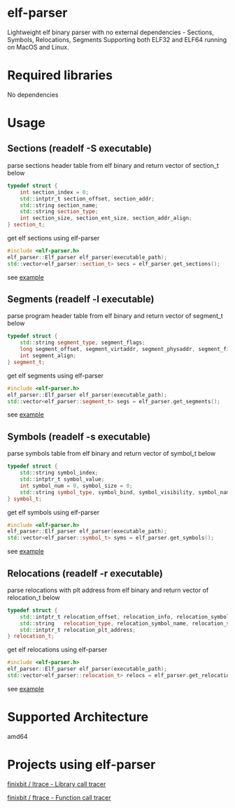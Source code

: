 # elf-parser
Lightweight elf binary parser with no external dependencies - Sections, Symbols, Relocations, Segments 
Supporting both ELF32 and ELF64 running on MacOS and Linux.

# Required libraries
No dependencies

# Usage

## Sections (readelf -S executable)
parse sections header table from elf binary and return vector of section_t below

```cpp
typedef struct {
    int section_index = 0; 
    std::intptr_t section_offset, section_addr;
    std::string section_name;
    std::string section_type; 
    int section_size, section_ent_size, section_addr_align;
} section_t;
```

get elf sections using elf-parser

```cpp
#include <elf-parser.h>
elf_parser::Elf_parser elf_parser(executable_path);
std::vector<elf_parser::section_t> secs = elf_parser.get_sections();
```
see [example](examples/sections.cc)

## Segments (readelf -l executable)
parse program header table from elf binary and return vector of segment_t below

```cpp
typedef struct {
    std::string segment_type, segment_flags;
    long segment_offset, segment_virtaddr, segment_physaddr, segment_filesize, segment_memsize;
    int segment_align;
} segment_t;
```

get elf segments using elf-parser

```cpp
#include <elf-parser.h>
elf_parser::Elf_parser elf_parser(executable_path);
std::vector<elf_parser::segment_t> segs = elf_parser.get_segments();
```
see [example](examples/segments.cc)

## Symbols (readelf -s executable)
parse symbols table from elf binary and return vector of symbol_t below

```cpp
typedef struct {
    std::string symbol_index;
    std::intptr_t symbol_value;
    int symbol_num = 0, symbol_size = 0;
    std::string symbol_type, symbol_bind, symbol_visibility, symbol_name, symbol_section;      
} symbol_t;
```

get elf symbols using elf-parser

```cpp
#include <elf-parser.h>
elf_parser::Elf_parser elf_parser(executable_path);
std::vector<elf_parser::symbol_t> syms = elf_parser.get_symbols();
```
see [example](examples/symbols.cc)

## Relocations (readelf -r executable)
parse relocations with plt address from elf binary and return vector of relocation_t below

```cpp
typedef struct {
    std::intptr_t relocation_offset, relocation_info, relocation_symbol_value;
    std::string   relocation_type, relocation_symbol_name, relocation_section_name;
    std::intptr_t relocation_plt_address;
} relocation_t;
```

get elf relocations using elf-parser

```cpp
#include <elf-parser.h>
elf_parser::Elf_parser elf_parser(executable_path);
std::vector<elf_parser::relocation_t> relocs = elf_parser.get_relocations();
```
see [example](examples/relocations.cc)


# Supported Architecture
amd64

# Projects using elf-parser
[finixbit / ltrace - Library call tracer](http://github.com/finixbit/ltrace)

[finixbit / ftrace - Function call tracer](http://github.com/finixbit/ftrace)

